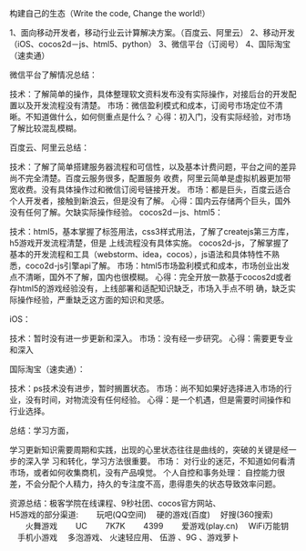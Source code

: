 
构建自己的生态（Write the code, Change the world!）

1、面向移动开发者，移动行业云计算解决方案。（百度云、阿里云）
2、移动开发（iOS、cocos2d－js、html5、python）
3、微信平台（订阅号）
4、国际淘宝（速卖通）

微信平台了解情况总结：

技术：了解简单的操作，具体整理软文资料发布没有实际操作，对接后台的开发配置以及开发流程没有清楚。
市场：微信盈利模式和成本，订阅号市场定位不清晰。不知道做什么，如何侧重点是什么？
心得：初入门，没有实际经验，对市场了解比较混乱模糊。

百度云、阿里云总结：

技术：了解了简单搭建服务器流程和可信性，以及基本计费问题，平台之间的差异尚不完全清楚。百度云服务很多，配置服务			收费，阿里云简单是虚拟机器更加带宽收费。没有具体操作过和微信订阅号链接开发。
市场：都是巨头，百度云适合个人开发者，接触到新浪云，但是没有了解。
心得：国内云存储两个巨头，国外没有任何了解。欠缺实际操作经验。
cocos2d－js、html5：

技术：html5，基本掌握了标签用法，css3样式用法，了解了createjs第三方库，h5游戏开发流程清楚，但是			上线流程没有具体实施。
cocos2d-js，了解掌握了基本的开发流程和工具（webstorm、idea，cocos），js语法和具体特性不熟			悉，coco2d-js引擎api了解。
市场：html5市场盈利模式和成本，市场创业出发点不清晰，国外不了解，国内也很模糊。
心得：完全开放一款基于cocos2d或者存html5的游戏经验没有，上线部署和适配知识缺乏，市场入手点不明		确，缺乏实际操作经验，严重缺乏这方面的知识和灵感。

iOS：

技术：暂时没有进一步更新和深入。
市场：没有经一步研究。
心得：需要更专业和深入

国际淘宝（速卖通）：

技术：ps技术没有进步，暂时搁置状态。
市场：尚不知如果好选择进入市场的行业，没有时间，对物流没有任何经验。
心得：是一个机遇，但是需要时间操作和行业选择。

总结：学习方面，

学习更新知识需要周期和实践，出现的心里状态往往是曲线的，突破的关键是经一步的深入学					习和转化，学习方法很重要。
市场：
对行业的迷茫，不知道如何看清市场，或者如何收集商机，没有产品嗅觉。
个人自控和事务处理：
自控能力很差，不会分配个人精力，持久的专注度不高，患得患失的状态导致效率问题。

资源总结：极客学院在线课程、9秒社团、cocos官方网站、  
H5游戏的部分渠道:
　　玩吧(QQ空间) 　硬的游戏(百度) 　好搜(360搜索) 　　火舞游戏 　　UC 　　7K7K 　　4399 　　爱游戏(play.cn) 　WiFi万能钥 　手机小游戏 　多泡游戏、 火速轻应用、 伍游 、9G 、游戏萝卜
